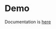 # Demo

Documentation is [here](https://gist.github.com/thienantran010/3d9f30b82b36b71698fcaa122e812ec5)